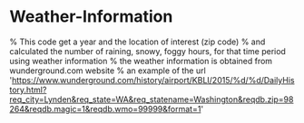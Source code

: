 # Weather-Information
% This code  get a year and the location of interest (zip code)
% and calculated the number of raining, snowy, foggy hours, for that time period using weather information 
% the weather information is obtained from wunderground.com website 
% an example of the url 'https://www.wunderground.com/history/airport/KBLI/2015/%d/%d/DailyHistory.html?req_city=Lynden&req_state=WA&req_statename=Washington&reqdb.zip=98264&reqdb.magic=1&reqdb.wmo=99999&format=1'

